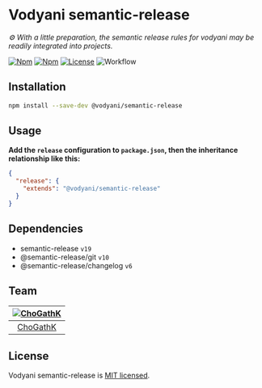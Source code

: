 # Vodyani semantic-release

*⚙ With a little preparation, the semantic release rules for vodyani may be readily integrated into projects.*

[![Npm](https://img.shields.io/npm/v/@vodyani/semantic-release)](https://www.npmjs.com/package/@vodyani/semantic-release)
[![Npm](https://img.shields.io/npm/dm/@vodyani/semantic-release)](https://www.npmjs.com/package/@vodyani/semantic-release)
[![License](https://img.shields.io/github/license/vodyani/semantic-release)](LICENSE)
![Workflow](https://github.com/vodyani/semantic-release/actions/workflows/release.yml/badge.svg)

## Installation

```sh
npm install --save-dev @vodyani/semantic-release
```

## Usage

**Add the `release` configuration to `package.json`, then the inheritance relationship like this:**

```json
{
  "release": {
    "extends": "@vodyani/semantic-release"
  }
}
```

## Dependencies

- semantic-release `v19`
- @semantic-release/git `v10`
- @semantic-release/changelog `v6`

## Team

|[![ChoGathK](https://github.com/chogathK.png?size=100)](https://github.com/chogathK)|
|:-:|
|[ChoGathK](https://github.com/chogathK)|

## License

Vodyani semantic-release is [MIT licensed](LICENSE).
